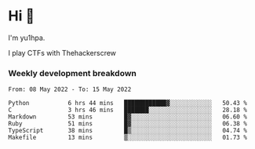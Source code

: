 # Hi 👋

I'm yu1hpa.

I play CTFs with Thehackerscrew

### Weekly development breakdown

<!--START_SECTION:waka-->

```text
From: 08 May 2022 - To: 15 May 2022

Python           6 hrs 44 mins   ████████████▓░░░░░░░░░░░░   50.43 %
C                3 hrs 46 mins   ███████░░░░░░░░░░░░░░░░░░   28.18 %
Markdown         53 mins         █▓░░░░░░░░░░░░░░░░░░░░░░░   06.60 %
Ruby             51 mins         █▓░░░░░░░░░░░░░░░░░░░░░░░   06.38 %
TypeScript       38 mins         █▒░░░░░░░░░░░░░░░░░░░░░░░   04.74 %
Makefile         13 mins         ▒░░░░░░░░░░░░░░░░░░░░░░░░   01.73 %
```

<!--END_SECTION:waka-->

